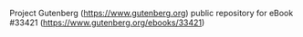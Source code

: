 Project Gutenberg (https://www.gutenberg.org) public repository for eBook #33421 (https://www.gutenberg.org/ebooks/33421)
